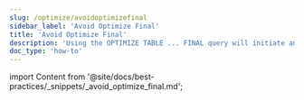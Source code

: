 ```yaml
---
slug: /optimize/avoidoptimizefinal
sidebar_label: 'Avoid Optimize Final'
title: 'Avoid Optimize Final'
description: 'Using the OPTIMIZE TABLE ... FINAL query will initiate an unscheduled merge of data parts.'
doc_type: 'how-to'
---
```


import Content from '@site/docs/best-practices/_snippets/_avoid_optimize_final.md';

<Content />
